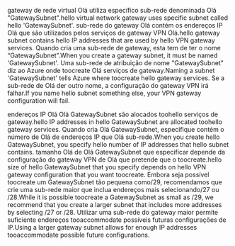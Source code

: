 <span data-ttu-id="78c99-101">gateway de rede virtual Olá utiliza específico sub-rede denominada Olá "GatewaySubnet".</span><span class="sxs-lookup"><span data-stu-id="78c99-101">hello virtual network gateway uses specific subnet called hello 'GatewaySubnet'.</span></span> <span data-ttu-id="78c99-102">sub-rede do gateway Olá contém os endereços IP Olá que são utilizados pelos serviços de gateway VPN Olá.</span><span class="sxs-lookup"><span data-stu-id="78c99-102">hello gateway subnet contains hello IP addresses that are used by hello VPN gateway services.</span></span> <span data-ttu-id="78c99-103">Quando cria uma sub-rede de gateway, esta tem de ter o nome “GatewaySubnet”.</span><span class="sxs-lookup"><span data-stu-id="78c99-103">When you create a gateway subnet, it must be named 'GatewaySubnet'.</span></span>  <span data-ttu-id="78c99-104">Uma sub-rede de atribuição de nome "GatewaySubnet" diz ao Azure onde toocreate Olá serviços de gateway.</span><span class="sxs-lookup"><span data-stu-id="78c99-104">Naming a subnet 'GatewaySubnet' tells Azure where toocreate hello gateway services.</span></span> <span data-ttu-id="78c99-105">Se a sub-rede de Olá der outro nome, a configuração do gateway VPN irá falhar.</span><span class="sxs-lookup"><span data-stu-id="78c99-105">If you name hello subnet something else, your VPN gateway configuration will fail.</span></span>

<span data-ttu-id="78c99-106">endereços IP Olá Olá GatewaySubnet são alocados toohello serviços de gateway.</span><span class="sxs-lookup"><span data-stu-id="78c99-106">hello IP addresses in hello GatewaySubnet are allocated toohello gateway services.</span></span> <span data-ttu-id="78c99-107">Quando cria Olá GatewaySubnet, especifique contém o número de Olá de endereços IP que Olá sub-rede.</span><span class="sxs-lookup"><span data-stu-id="78c99-107">When you create hello GatewaySubnet, you specify hello number of IP addresses that hello subnet contains.</span></span> <span data-ttu-id="78c99-108">tamanho Olá de Olá GatewaySubnet que especificar depende da configuração do gateway VPN de Olá que pretende que o toocreate.</span><span class="sxs-lookup"><span data-stu-id="78c99-108">hello size of hello GatewaySubnet that you specify depends on hello VPN gateway configuration that you want toocreate.</span></span> <span data-ttu-id="78c99-109">Embora seja possível toocreate um GatewaySubnet tão pequena como/29, recomendamos que crie uma sub-rede maior que inclua endereços mais selecionando/27 ou /28.</span><span class="sxs-lookup"><span data-stu-id="78c99-109">While it is possible toocreate a GatewaySubnet as small as /29, we recommend that you create a larger subnet that includes more addresses by selecting /27 or /28.</span></span> <span data-ttu-id="78c99-110">Utilizar uma sub-rede do gateway maior permite suficiente endereços tooaccommodate possíveis futuras configurações de IP.</span><span class="sxs-lookup"><span data-stu-id="78c99-110">Using a larger gateway subnet allows for enough IP addresses tooaccommodate possible future configurations.</span></span>
